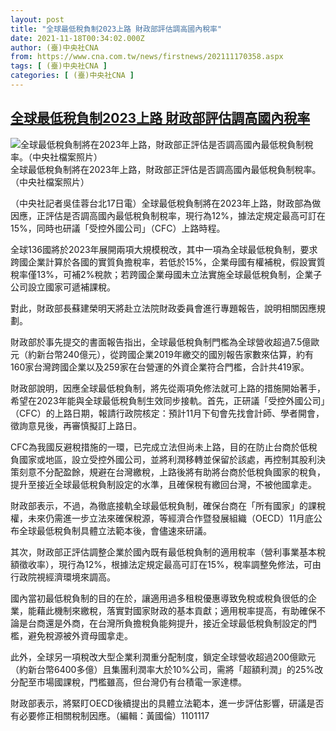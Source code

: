 ```yaml
---
layout: post
title: "全球最低稅負制2023上路 財政部評估調高國內稅率"
date: 2021-11-18T00:34:02.000Z
author: (臺)中央社CNA
from: https://www.cna.com.tw/news/firstnews/202111170358.aspx
tags: [ (臺)中央社CNA ]
categories: [ (臺)中央社CNA ]
---
```

<!--1637195642000-->
[全球最低稅負制2023上路 財政部評估調高國內稅率](https://www.cna.com.tw/news/firstnews/202111170358.aspx)
------

<div>
<div><div><div style="--aspect-ratio:800/562;"><picture><source media="(max-width: 414px)" data-srcset="https://imgcdn.cna.com.tw/www/WebPhotos/800/20211118/800x562_00002479952.jpg"><source media="(min-width: 413px)" data-srcset="https://imgcdn.cna.com.tw/www/WebPhotos/1024/20211118/800x562_00002479952.jpg"><img data-src="https://imgcdn.cna.com.tw/www/WebPhotos/800/20211118/800x562_00002479952.jpg" alt="全球最低稅負制將在2023年上路，財政部正評估是否調高國內最低稅負制稅率。（中央社檔案照片）" data-srcset="https://imgcdn.cna.com.tw/www/WebPhotos/800/20211118/800x562_00002479952.jpg 414w, https://imgcdn.cna.com.tw/www/WebPhotos/1024/20211118/800x562_00002479952.jpg 1024w"></picture></div><div>全球最低稅負制將在2023年上路，財政部正評估是否調高國內最低稅負制稅率。（中央社檔案照片）</div></div></div><div></div><div><p>（中央社記者吳佳蓉台北17日電）全球最低稅負制將在2023年上路，財政部為做因應，正評估是否調高國內最低稅負制稅率，現行為12%，據法定規定最高可訂在15%，同時也研議「受控外國公司」（CFC）上路時程。</p><p>全球136國將於2023年展開兩項大規模稅改，其中一項為全球最低稅負制，要求跨國企業計算於各國的實質負擔稅率，若低於15%，企業母國有權補稅，假設實質稅率僅13%，可補2%稅款；若跨國企業母國未立法實施全球最低稅負制，企業子公司設立國家可遞補課稅。</p><p>對此，財政部長蘇建榮明天將赴立法院財政委員會進行專題報告，說明相關因應規劃。</p><p>財政部於事先提交的書面報告指出，全球最低稅負制門檻為全球營收超過7.5億歐元（約新台幣240億元），從跨國企業2019年繳交的國別報告家數來估算，約有160家台灣跨國企業以及259家在台營運的外資企業符合門檻，合計共419家。</p><p>財政部說明，因應全球最低稅負制，將先從兩項免修法就可上路的措施開始著手，希望在2023年能與全球最低稅負制生效同步接軌。首先，正研議「受控外國公司」（CFC）的上路日期，報請行政院核定：預計11月下旬會先找會計師、學者開會，徵詢意見後，再審慎擬訂上路日。</p><p>CFC為我國反避稅措施的一環，已完成立法但尚未上路，目的在防止台商於低稅負國家或地區，設立受控外國公司，並將利潤移轉並保留於該處，再控制其股利決策刻意不分配盈餘，規避在台灣繳稅，上路後將有助將台商於低稅負國家的稅負，提升至接近全球最低稅負制設定的水準，且確保稅有繳回台灣，不被他國拿走。</p><p>財政部表示，不過，為徹底接軌全球最低稅負制，確保台商在「所有國家」的課稅權，未來仍需進一步立法來確保稅源，等經濟合作暨發展組織（OECD）11月底公布全球最低稅負制具體立法範本後，會儘速來研議。</p><p>其次，財政部正評估調整企業於國內既有最低稅負制的適用稅率（營利事業基本稅額徵收率），現行為12%，根據法定規定最高可訂在15%，稅率調整免修法，可由行政院視經濟環境來調高。</p><p>國內當初最低稅負制的目的在於，讓適用過多租稅優惠導致免稅或稅負很低的企業，能藉此機制來繳稅，落實對國家財政的基本貢獻；適用稅率提高，有助確保不論是台商還是外商，在台灣所負擔稅負能夠提升，接近全球最低稅負制設定的門檻，避免稅源被外資母國拿走。</p><p>此外，全球另一項稅改大型企業利潤重分配制度，鎖定全球營收超過200億歐元（約新台幣6400多億）且集團利潤率大於10%公司，需將「超額利潤」的25%改分配至市場國課稅，門檻雖高，但台灣仍有台積電一家達標。</p><p>財政部表示，將緊盯OECD後續提出的具體立法範本，進一步評估影響，研議是否有必要修正相關稅制因應。（編輯：黃國倫）1101117</p></div>
</div>
